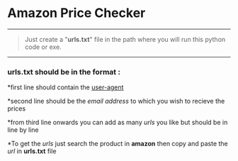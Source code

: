 # Amazon Price Checker
---
> Just create a "**urls.txt**" file in the path where you will run this python code or exe.
---
### **urls.txt** should be in the format :
*first line should contain the [user-agent](https://www.whatismybrowser.com/detect/what-is-my-user-agent)    	

*second line should be the _email address_ to which you wish to recieve the prices

*from third line onwards you can add as many _urls_ you like but should be in line by line

*To get the _urls_ just search the product in **amazon** then copy and paste the _url_ in **urls.txt** file
